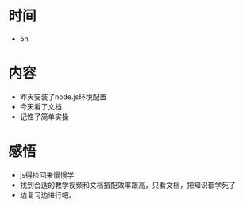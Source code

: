# 时间
* 5h
# 内容
* 昨天安装了node.js环境配置
* 今天看了文档
* 记性了简单实操
# 感悟
* js得捡回来慢慢学
* 找到合适的教学视频和文档搭配效率跟高，只看文档，把知识都学死了
* 边复习边进行吧。
